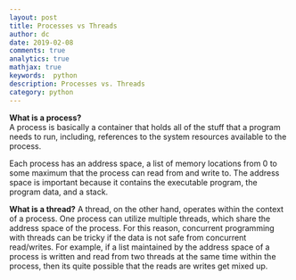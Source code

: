 ```yaml
---
layout: post
title: Processes vs Threads
author: dc
date: 2019-02-08
comments: true
analytics: true
mathjax: true
keywords:  python
description: Processes vs. Threads
category: python
---
```


**What is a process?**  
A process is basically a container that holds all of the stuff that a program needs to run, including, references to the system resources available to the process.

Each process has an address space, a list of memory locations from 0 to some maximum that the process can read from and write to. The address space is important because it contains the executable program, the program data, and a stack.

**What is a thread?**
A thread, on the other hand, operates within the context of a process. One process can
utilize multiple threads, which share the address space of the process. For
this reason, concurrent programming with threads can be tricky if the data
is not safe from concurrent read/writes. For example, if a list maintained by
the address space of a process is written and read from two threads at the same
time within the process, then its quite possible that the reads are writes get
mixed up.
